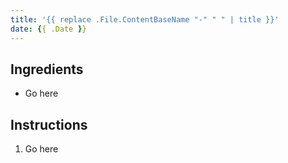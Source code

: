 ```yaml
---
title: '{{ replace .File.ContentBaseName "-" " " | title }}'
date: {{ .Date }}
---
```


## Ingredients

- Go here

## Instructions

1. Go here
